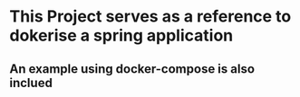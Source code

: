 # This Project serves as a reference to  dokerise a spring application

## An example using docker-compose is also inclued